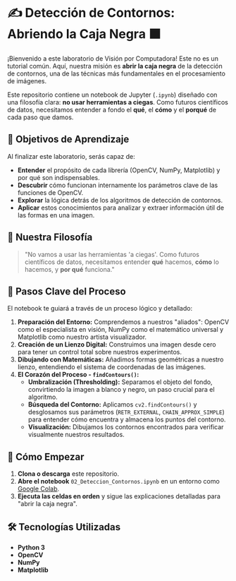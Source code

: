 # ✍️ Detección de Contornos: Abriendo la Caja Negra ⬛

¡Bienvenido a este laboratorio de Visión por Computadora! Este no es un tutorial común. Aquí, nuestra misión es **abrir la caja negra** de la detección de contornos, una de las técnicas más fundamentales en el procesamiento de imágenes.

Este repositorio contiene un notebook de Jupyter (`.ipynb`) diseñado con una filosofía clara: **no usar herramientas a ciegas**. Como futuros científicos de datos, necesitamos entender a fondo el **qué**, el **cómo** y el **porqué** de cada paso que damos.

## 🧠 Objetivos de Aprendizaje

Al finalizar este laboratorio, serás capaz de:

* **Entender** el propósito de cada librería (OpenCV, NumPy, Matplotlib) y por qué son indispensables.
* **Descubrir** cómo funcionan internamente los parámetros clave de las funciones de OpenCV.
* **Explorar** la lógica detrás de los algoritmos de detección de contornos.
* **Aplicar** estos conocimientos para analizar y extraer información útil de las formas en una imagen.

## 📜 Nuestra Filosofía

> "No vamos a usar las herramientas 'a ciegas'. Como futuros científicos de datos, necesitamos entender **qué** hacemos, **cómo** lo hacemos, y **por qué** funciona."

## 📝 Pasos Clave del Proceso

El notebook te guiará a través de un proceso lógico y detallado:

1.  **Preparación del Entorno:** Comprendemos a nuestros "aliados": OpenCV como el especialista en visión, NumPy como el matemático universal y Matplotlib como nuestro artista visualizador.
2.  **Creación de un Lienzo Digital:** Construimos una imagen desde cero para tener un control total sobre nuestros experimentos.
3.  **Dibujando con Matemáticas:** Añadimos formas geométricas a nuestro lienzo, entendiendo el sistema de coordenadas de las imágenes.
4.  **El Corazón del Proceso - `findContours()`:**
    * **Umbralización (Thresholding):** Separamos el objeto del fondo, convirtiendo la imagen a blanco y negro, un paso crucial para el algoritmo.
    * **Búsqueda del Contorno:** Aplicamos `cv2.findContours()` y desglosamos sus parámetros (`RETR_EXTERNAL`, `CHAIN_APPROX_SIMPLE`) para entender cómo encuentra y almacena los puntos del contorno.
    * **Visualización:** Dibujamos los contornos encontrados para verificar visualmente nuestros resultados.

## 🚀 Cómo Empezar

1.  **Clona o descarga** este repositorio.
2.  **Abre el notebook** `02_Deteccion_Contornos.ipynb` en un entorno como [Google Colab](https://colab.research.google.com/).
3.  **Ejecuta las celdas en orden** y sigue las explicaciones detalladas para "abrir la caja negra".

## 🛠️ Tecnologías Utilizadas

* **Python 3**
* **OpenCV**
* **NumPy**
* **Matplotlib**